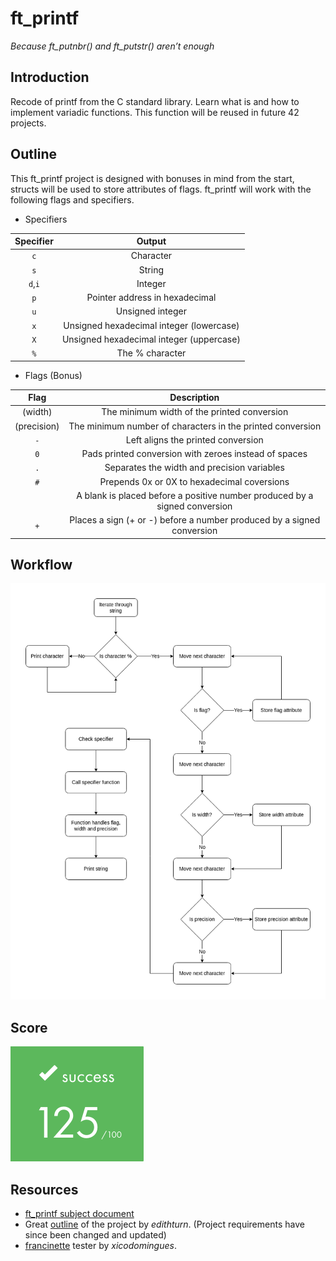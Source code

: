# ft_printf
*Because ft_putnbr() and ft_putstr() aren’t enough*

## Introduction
Recode of printf from the C standard library. Learn what is and how to implement variadic functions. This function will be reused in future 42 projects.

## Outline
This ft_printf project is designed with bonuses in mind from the start, structs will be used to store attributes of flags. ft_printf will work with the following flags and specifiers.

* Specifiers

| Specifier | Output |
| :-------: | :---------: |
| ``c`` | Character |
| ``s`` | String |
| ``d``,``i`` | Integer |
| ``p`` | Pointer address in hexadecimal |
| ``u`` | Unsigned integer |
| ``x`` | Unsigned hexadecimal integer (lowercase) |
| ``X`` | Unsigned hexadecimal integer (uppercase) |
| ``%`` | The % character |

* Flags (Bonus)

| Flag | Description |
| :--: | :---------: |
| (width) | The minimum width of the printed conversion |
| (precision) | The minimum number of characters in the printed conversion |
| ``-`` | Left aligns the printed conversion |
| ``0`` | Pads printed conversion with zeroes instead of spaces |
| ``.`` | Separates the width and precision variables |
| ``#`` | Prepends 0x or 0X to hexadecimal coversions |
| `` `` | A blank is placed before a positive number produced by a signed conversion |
| ``+`` | Places a sign (+ or -) before a number produced by a signed conversion|

## Workflow
![ft_printf workflow](https://github.com/fractalfeeling/uploads/blob/b8a0ae2dcb7dfbae58886c5fcea18d41767acaa2/images/ft_printf_workflow.png)

## Score
![lwee's Score](https://github.com/fractalfeeling/uploads/blob/master/images/score_bonus.png)

## Resources
* [ft_printf subject document](https://github.com/fractalfeeling/uploads/blob/706153dcc01349465c865a07985236d4a7bbe354/docs/ft_printf.pdf)
* Great [outline](https://github.com/edithturn/42-silicon-valley-ft-printf) of the project by *edithturn*. (Project requirements have since been changed and updated)
* [francinette](https://github.com/xicodomingues/francinette) tester by *xicodomingues*.
